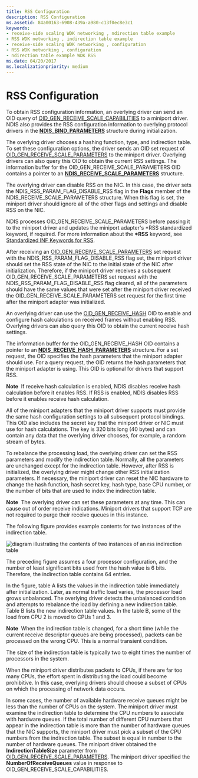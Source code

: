 ```yaml
---
title: RSS Configuration
description: RSS Configuration
ms.assetid: 84a00163-6908-439a-a980-c13f0ec8e3c1
keywords:
- receive-side scaling WDK networking , ndirection table example
- RSS WDK networking , indirection table example
- receive-side scaling WDK networking , configuration
- RSS WDK networking , configuration
- ndirection table example WDK RSS
ms.date: 04/20/2017
ms.localizationpriority: medium
---
```


# RSS Configuration





To obtain RSS configuration information, an overlying driver can send an OID query of [OID\_GEN\_RECEIVE\_SCALE\_CAPABILITIES](./oid-gen-receive-scale-capabilities.md) to a miniport driver. NDIS also provides the RSS configuration information to overlying protocol drivers in the [**NDIS\_BIND\_PARAMETERS**](/windows-hardware/drivers/ddi/ndis/ns-ndis-_ndis_bind_parameters) structure during initialization.

The overlying driver chooses a hashing function, type, and indirection table. To set these configuration options, the driver sends an OID set request of [OID\_GEN\_RECEIVE\_SCALE\_PARAMETERS](./oid-gen-receive-scale-parameters.md) to the miniport driver. Overlying drivers can also query this OID to obtain the current RSS settings. The information buffer for the OID\_GEN\_RECEIVE\_SCALE\_PARAMETERS OID contains a pointer to an [**NDIS\_RECEIVE\_SCALE\_PARAMETERS**](/windows-hardware/drivers/ddi/ntddndis/ns-ntddndis-_ndis_receive_scale_parameters) structure.

The overlying driver can disable RSS on the NIC. In this case, the driver sets the NDIS\_RSS\_PARAM\_FLAG\_DISABLE\_RSS flag in the **Flags** member of the NDIS\_RECEIVE\_SCALE\_PARAMETERS structure. When this flag is set, the miniport driver should ignore all of the other flags and settings and disable RSS on the NIC.

NDIS processes OID\_GEN\_RECEIVE\_SCALE\_PARAMETERS before passing it to the miniport driver and updates the miniport adapter's \*RSS standardized keyword, if required. For more information about the **\*RSS** keyword, see [Standardized INF Keywords for RSS](standardized-inf-keywords-for-rss.md).

After receiving an [OID\_GEN\_RECEIVE\_SCALE\_PARAMETERS](./oid-gen-receive-scale-parameters.md) set request with the NDIS\_RSS\_PARAM\_FLAG\_DISABLE\_RSS flag set, the miniport driver should set the RSS state of the NIC to the initial state of the NIC after initialization. Therefore, if the miniport driver receives a subsequent OID\_GEN\_RECEIVE\_SCALE\_PARAMETERS set request with the NDIS\_RSS\_PARAM\_FLAG\_DISABLE\_RSS flag cleared, all of the parameters should have the same values that were set after the miniport driver received the OID\_GEN\_RECEIVE\_SCALE\_PARAMETERS set request for the first time after the miniport adapter was initialized.

An overlying driver can use the [OID\_GEN\_RECEIVE\_HASH](./oid-gen-receive-hash.md) OID to enable and configure hash calculations on received frames without enabling RSS. Overlying drivers can also query this OID to obtain the current receive hash settings.

The information buffer for the OID\_GEN\_RECEIVE\_HASH OID contains a pointer to an [**NDIS\_RECEIVE\_HASH\_PARAMETERS**](/windows-hardware/drivers/ddi/ntddndis/ns-ntddndis-_ndis_receive_hash_parameters) structure. For a set request, the OID specifies the hash parameters that the miniport adapter should use. For a query request, the OID returns the hash parameters that the miniport adapter is using. This OID is optional for drivers that support RSS.

**Note**  If receive hash calculation is enabled, NDIS disables receive hash calculation before it enables RSS. If RSS is enabled, NDIS disables RSS before it enables receive hash calculation.

 

All of the miniport adapters that the miniport driver supports must provide the same hash configuration settings to all subsequent protocol bindings. This OID also includes the secret key that the miniport driver or NIC must use for hash calculations. The key is 320 bits long (40 bytes) and can contain any data that the overlying driver chooses, for example, a random stream of bytes.

To rebalance the processing load, the overlying driver can set the RSS parameters and modify the indirection table. Normally, all the parameters are unchanged except for the indirection table. However, after RSS is initialized, the overlying driver might change other RSS initialization parameters. If necessary, the miniport driver can reset the NIC hardware to change the hash function, hash secret key, hash type, base CPU number, or the number of bits that are used to index the indirection table.

**Note**  The overlying driver can set these parameters at any time. This can cause out of order receive indications. Miniport drivers that support TCP are not required to purge their receive queues in this instance.

 

The following figure provides example contents for two instances of the indirection table.

![diagram illustrating the contents of two instances of an rss indirection table](images/rss-table.png)

The preceding figure assumes a four processor configuration, and the number of least significant bits used from the hash value is 6 bits. Therefore, the indirection table contains 64 entries.

In the figure, table A lists the values in the indirection table immediately after initialization. Later, as normal traffic load varies, the processor load grows unbalanced. The overlying driver detects the unbalanced condition and attempts to rebalance the load by defining a new indirection table. Table B lists the new indirection table values. In the table B, some of the load from CPU 2 is moved to CPUs 1 and 3.

**Note**  When the indirection table is changed, for a short time (while the current receive descriptor queues are being processed), packets can be processed on the wrong CPU. This is a normal transient condition.

 

The size of the indirection table is typically two to eight times the number of processors in the system.

When the miniport driver distributes packets to CPUs, if there are far too many CPUs, the effort spent in distributing the load could become prohibitive. In this case, overlying drivers should choose a subset of CPUs on which the processing of network data occurs.

In some cases, the number of available hardware receive queues might be less than the number of CPUs on the system. The miniport driver must examine the indirection table to determine the CPU numbers to associate with hardware queues. If the total number of different CPU numbers that appear in the indirection table is more than the number of hardware queues that the NIC supports, the miniport driver must pick a subset of the CPU numbers from the indirection table. The subset is equal in number to the number of hardware queues. The miniport driver obtained the **IndirectionTableSize** parameter from [OID\_GEN\_RECEIVE\_SCALE\_PARAMETERS](./oid-gen-receive-scale-parameters.md). The miniport driver specified the **NumberOfReceiveQueues** value in response to OID\_GEN\_RECEIVE\_SCALE\_CAPABILITIES.

 

